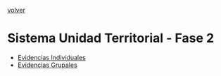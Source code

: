 [volver](../README.md)

# Sistema Unidad Territorial - Fase 2


- [Evidencias Individuales](Evidencias%20Individuales/README.md)
- [Evidencias Grupales](Evidencias%20Grupales/README.md)
